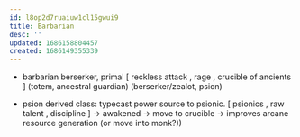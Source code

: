```yaml
---
id: l8op2d7ruaiuw1cl15gwui9
title: Barbarian
desc: ''
updated: 1686158804457
created: 1686149355339
---
```


- barbarian
  berserker, primal
    [ reckless attack
    , rage
    , crucible of ancients
    ] \(totem, ancestral guardian)
  (berserker/zealot, psion)

- psion
derived class: typecast power source to psionic.
  [ psionics
  , raw talent
  , discipline
  ] -> awakened -> move to crucible -> improves arcane resource generation (or move into monk?))